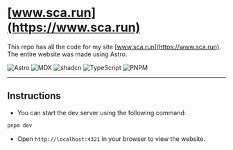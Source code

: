 # [www.sca.run](https://www.sca.run)

This repo has all the code for my site [www.sca.run](https://www.sca.run).
The entire website was made using Astro.

![Astro](https://img.shields.io/badge/Astro-5-c93679?style=for-the-badge&logo=astro)
![MDX](https://img.shields.io/badge/MDX-4-fcb32c?style=for-the-badge&logo=mdx)
![shadcn](https://img.shields.io/badge/shadcn-3-ffffff?style=for-the-badge&logo=shadcnui)
![TypeScript](https://img.shields.io/badge/TypeScript-5-4476c0?style=for-the-badge&logo=typescript)
![PNPM](https://img.shields.io/badge/pnpm-9-f69220?style=for-the-badge&logo=pnpm)

---

## Instructions

- You can start the dev server using the following command:

```sh
pnpm dev
```

- Open `http://localhost:4321` in your browser to view the website.
